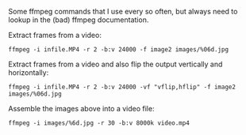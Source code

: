 Some ffmpeg commands that I use every so often, but always need to lookup in the (bad) ffmpeg documentation.

Extract frames from a video:
```shell
ffmpeg -i infile.MP4 -r 2 -b:v 24000 -f image2 images/%06d.jpg
```

Extract frames from a video and also flip the output vertically and horizontally:
```shell
ffmpeg -i infile.MP4 -r 2 -b:v 24000 -vf "vflip,hflip" -f image2 images/%06d.jpg
```

Assemble the images above into a video file:
```shell
ffmpeg -i images/%6d.jpg -r 30 -b:v 8000k video.mp4
```
